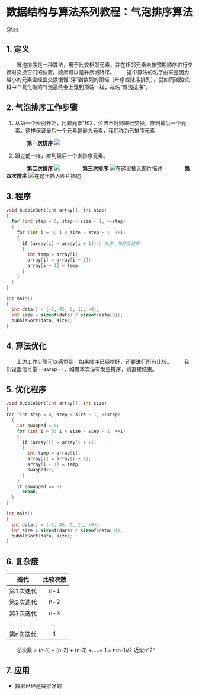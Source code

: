 # 数据结构与算法系列教程：气泡排序算法
@[toc](目录)

## 1. 定义
&emsp;&emsp;冒泡排序是一种算法，用于比较相邻元素，并在相邻元素未按预期顺序进行交换时交换它们的位置。顺序可以是升序或降序。
&emsp;&emsp;这个算法的名字由来是因为越小的元素会经由交换慢慢“浮”到数列的顶端（升序或降序排列），就如同碳酸饮料中二氧化碳的气泡最终会上浮到顶端一样，故名“冒泡排序”。

## 2. 气泡排序工作步骤

1. 从第一个索引开始，比较元素1和2，位置不对则进行交换，直到最后一个元素。这样保证最后一个元素是最大元素，我们称为已排序元素


**&emsp;&emsp;&emsp;&emsp;第一次排序**
![](https://img-blog.csdnimg.cn/20191220172259635.png#pic_center)

2. 跟之前一样，直到最后一个未排序元素。

**&emsp;&emsp;&emsp;&emsp;第二次排序**
![](https://img-blog.csdnimg.cn/20191220172900149.png#pic_center)
**&emsp;&emsp;&emsp;&emsp;第三次排序**
![在这里插入图片描述](https://img-blog.csdnimg.cn/20191220173653739.png#pic_center)
**&emsp;&emsp;&emsp;&emsp;第四次排序**
![在这里插入图片描述](https://img-blog.csdnimg.cn/20191220173813317.png#pic_center)

## 3. 程序
```cpp
void bubbleSort(int array[], int size)
{
  for (int step = 0; step < size - 1; ++step)
  {
    for (int i = 0; i < size - step - 1; ++i)
    {
      if (array[i] > array[i + 1])// 升序，降序反过来
      {
        int temp = array[i];
        array[i] = array[i + 1];
        array[i + 1] = temp;
      }
    }
  }
}

int main()
{
  int data[] = {-2, 45, 0, 11, -9};
  int size = sizeof(data) / sizeof(data[0]);
  bubbleSort(data, size);
}
```

## 4. 算法优化
&emsp;&emsp;上边工作步骤可以感觉到，如果顺序已经排好，还要进行所有比较。
&emsp;&emsp;我们设置信号量==swap==，如果本次没有发生排序，则直接结束。

## 5. 优化程序
```cpp
void bubbleSort(int array[], int size)
{
for (int step = 0; step < size - 1; ++step)
  {
    int swapped = 0;
    for (int i = 0; i < size - step - 1; ++i)
    {
      if (array[i] > array[i + 1])
      {
        int temp = array[i];
        array[i] = array[i + 1];
        array[i + 1] = temp;
        swapped++;
      }
    }
    if (swapped == 0)
      break;
  }
}

int main()
{
  int data[] = {-2, 45, 0, 11, -9};
  int size = sizeof(data) / sizeof(data[0]);
  bubbleSort(data, size);
}
```

## 6. 复杂度
| 迭代 | 比较次数      |
|:--------:| :--------:|
| 第1次迭代 | n-1 |
| 第2次迭代 | n-2 |
| 第3次迭代 | n-3 |
| ... | ... |
| 第n次迭代 | 1 |

&emsp;&emsp;总次数 = (n-1) + (n-2) + (n-3) +.....+ 1 = n(n-1)/2 近似n^2^

## 7. 应用
* 数据已经是快排好的


